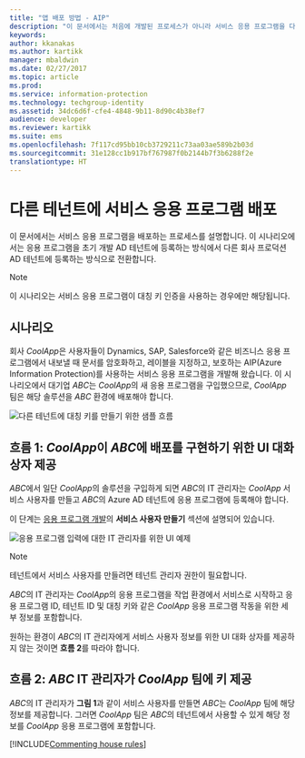 ```yaml
---
title: "앱 배포 방법 - AIP"
description: "이 문서에서는 처음에 개발된 프로세스가 아니라 서비스 응용 프로그램을 다른 테넌트에 배포하는 프로세스를 설명합니다."
keywords: 
author: kkanakas
ms.author: kartikk
manager: mbaldwin
ms.date: 02/27/2017
ms.topic: article
ms.prod: 
ms.service: information-protection
ms.technology: techgroup-identity
ms.assetid: 34dc6d6f-cfe4-4848-9b11-8d90c4b38ef7
audience: developer
ms.reviewer: kartikk
ms.suite: ems
ms.openlocfilehash: 7f117cd95bb10cb3729211c73aa03ae589b2b03d
ms.sourcegitcommit: 31e128cc1b917bf767987f0b2144b7f3b6288f2e
translationtype: HT
---
```

# <a name="deploying-a-service-application-into-a-different-tenant"></a>다른 테넌트에 서비스 응용 프로그램 배포

이 문서에서는 서비스 응용 프로그램을 배포하는 프로세스를 설명합니다. 이 시나리오에서는 응용 프로그램을 초기 개발 AD 테넌트에 등록하는 방식에서 다른 회사 프로덕션 AD 테넌트에 등록하는 방식으로 전환합니다.

> [!Note]
> 이 시나리오는 서비스 응용 프로그램이 대칭 키 인증을 사용하는 경우에만 해당됩니다.

## <a name="scenario"></a>시나리오
회사 *CoolApp*은 사용자들이 Dynamics, SAP, Salesforce와 같은 비즈니스 응용 프로그램에서 내보낼 때 문서를 암호화하고, 레이블을 지정하고, 보호하는 AIP(Azure Information Protection)를 사용하는 서비스 응용 프로그램을 개발해 왔습니다. 이 시나리오에서 대기업 *ABC*는 *CoolApp*의 새 응용 프로그램을 구입했으므로, *CoolApp* 팀은 해당 솔루션을 *ABC* 환경에 배포해야 합니다. 

![다른 테넌트에 대칭 키를 만들기 위한 샘플 흐름](../media/develop/service-app-provision.jpg)

## <a name="flow-1-coolapp-provides-a-ui-dialog-to-abc-to-implement-the-deployment"></a>흐름 1: *CoolApp*이 *ABC*에 배포를 구현하기 위한 UI 대화 상자 제공

*ABC*에서 일단 *CoolApp*의 솔루션을 구입하게 되면 *ABC*의 IT 관리자는 *CoolApp* 서비스 사용자를 만들고 *ABC*의 Azure AD 테넌트에 응용 프로그램에 등록해야 합니다. 

이 단계는 [응용 프로그램 개발](developing-your-application.md)의 **서비스 사용자 만들기** 섹션에 설명되어 있습니다.

![응용 프로그램 입력에 대한 IT 관리자를 위한 UI 예제](../media/develop/how-to-deploy-app-UI.png)

> [!Note]
> 테넌트에서 서비스 사용자를 만들려면 테넌트 관리자 권한이 필요합니다.

*ABC*의 IT 관리자는 *CoolApp*의 응용 프로그램을 작업 환경에서 서비스로 시작하고 응용 프로그램 ID, 테넌트 ID 및 대칭 키와 같은 *CoolApp* 응용 프로그램 작동을 위한 세부 정보를 포함합니다.

원하는 환경이 *ABC*의 IT 관리자에게 서비스 사용자 정보를 위한 UI 대화 상자를 제공하지 않는 것이면 **흐름 2**를 따라야 합니다.

## <a name="flow-2-abc-it-administrator-provides-the-key-to-the-coolapp-team"></a>흐름 2: *ABC* IT 관리자가 *CoolApp* 팀에 키 제공

*ABC*의 IT 관리자가 **그림 1**과 같이 서비스 사용자를 만들면 *ABC*는 *CoolApp* 팀에 해당 정보를 제공합니다. 그러면 *CoolApp* 팀은 *ABC*의 테넌트에서 사용할 수 있게 해당 정보를 *CoolApp* 응용 프로그램에 포함합니다.

[!INCLUDE[Commenting house rules](../includes/houserules.md)]